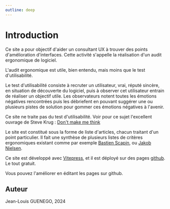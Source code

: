 ```yaml
---
outline: deep
---
```


# Introduction

Ce site a pour objectif d'aider un consultant UX à trouver des points
d'amélioration d'interfaces. Cette activité s'appelle la réalisation d'un audit
ergonomique de logiciel.

L'audit ergonomique est utile, bien entendu, mais moins que le test
d'utilisabilité.

Le test d'utilisabilité consiste à recruter un utilisateur, vrai, réputé
sincère, en situation de découverte du logiciel, puis à observer cet utilisateur
entrain de réaliser un objectif utile. Les observateurs notent toutes les
émotions négatives rencontrées puis les débriefent en pouvant suggérer une ou
plusieurs pistes de solution pour gommer ces émotions négatives à l'avenir.

Ce site ne traite pas du test d'utilisabilité. Voir pour ce sujet l'excellent
ouvrage de Steve Krug :
[Don't make me think](https://en.wikipedia.org/wiki/Don%27t_Make_Me_Think)

Le site est constitué sous la forme de liste d'articles, chacun traitant d'un
point particulier. Il fait une synthèse de plusieurs listes de critères
ergonomiques existant comme par exemple
[Bastien Scapin](https://inria.hal.science/inria-00070012/file/RT-0156.pdf), ou
[Jakob Nielsen](https://www.nngroup.com/articles/ten-usability-heuristics/).

Ce site est développé avec [Vitepress](https://vitepress.dev/), et il est
déployé sur des pages [github](https://github.com/). Le tout gratuit.

Vous pouvez l'améliorer en éditant les pages sur github.

## Auteur

Jean-Louis GUENEGO, 2024
